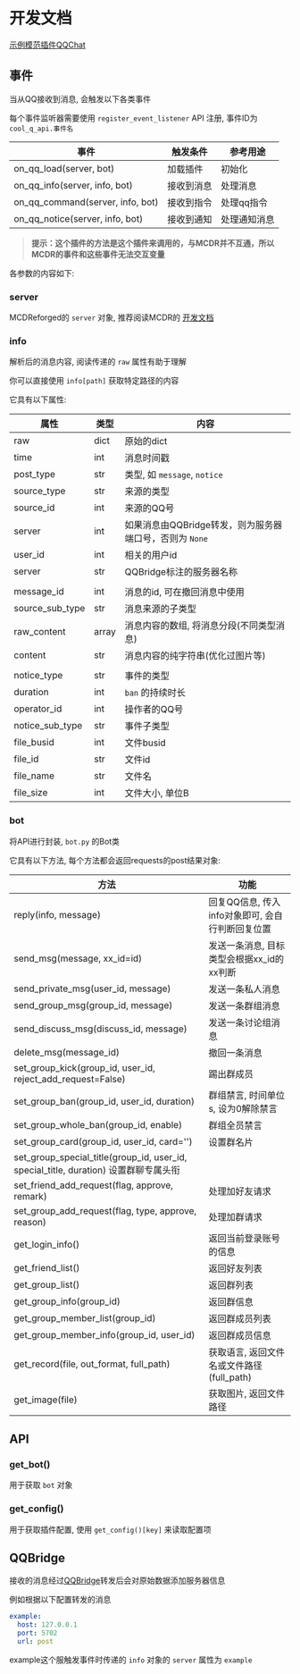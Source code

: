 # 开发文档

[示例模范插件QQChat](https://github.com/zhang-anzhi/MCDReforgedPlugins/tree/master/QQChat)

## 事件

当从QQ接收到消息, 会触发以下各类事件

每个事件监听器需要使用 `register_event_listener` API 注册, 事件ID为 `cool_q_api.事件名`

| 事件 | 触发条件 | 参考用途 |
| - | - | - |
| on_qq_load(server, bot) | 加载插件 | 初始化 |
| on_qq_info(server, info, bot) | 接收到消息 | 处理消息 |
| on_qq_command(server, info, bot) | 接收到指令 | 处理qq指令 |
| on_qq_notice(server, info, bot) | 接收到通知 | 处理通知消息 |

> **提示：这个插件的方法是这个插件来调用的，与MCDR并不互通，所以MCDR的事件和这些事件无法交互变量**

各参数的内容如下:

### server

MCDReforged的 `server` 对象, 推荐阅读MCDR的 [开发文档](https://github.com/Fallen-Breath/MCDReforged/blob/master/doc/plugin_cn.md#server)

### info

解析后的消息内容, 阅读传递的 `raw` 属性有助于理解

你可以直接使用 `info[path]` 获取特定路径的内容

它具有以下属性:

| 属性 | 类型 | 内容 |
| - | - | - |
| raw | dict | 原始的dict |
| time | int | 消息时间戳 |
| post_type | str | 类型, 如 `message`, `notice` |
| source_type | str | 来源的类型 |
| source_id | int | 来源的QQ号 |
| server | int | 如果消息由QQBridge转发，则为服务器端口号，否则为 `None` |
| user_id | int | 相关的用户id |
| server | str | QQBridge标注的服务器名称 |
| | | |
| message_id | int | 消息的id, 可在撤回消息中使用 |
| source_sub_type | str | 消息来源的子类型 |
| raw_content | array | 消息内容的数组, 将消息分段(不同类型消息) |
| content | str | 消息内容的纯字符串(优化过图片等) |
| | | |
| notice_type | str | 事件的类型 |
| duration | int | `ban` 的持续时长 |
| operator_id | int | 操作者的QQ号 |
| notice_sub_type | str | 事件子类型 |
| file_busid | int | 文件busid |
| file_id | str | 文件id |
| file_name | str | 文件名 |
| file_size | int | 文件大小, 单位B |

### bot

将API进行封装, `bot.py` 的Bot类

它具有以下方法, 每个方法都会返回requests的post结果对象:

| 方法 | 功能 |
| - | - |
| reply(info, message) | 回复QQ信息, 传入info对象即可, 会自行判断回复位置 |
| send_msg(message, xx_id=id) | 发送一条消息, 目标类型会根据xx_id的xx判断 |
| send_private_msg(user_id, message) | 发送一条私人消息 |
| send_group_msg(group_id, message) | 发送一条群组消息 |
| send_discuss_msg(discuss_id, message) | 发送一条讨论组消息 |
| delete_msg(message_id) | 撤回一条消息 |
| set_group_kick(group_id, user_id, reject_add_request=False) | 踢出群成员 |
| set_group_ban(group_id, user_id, duration) | 群组禁言, 时间单位s, 设为0解除禁言 |
| set_group_whole_ban(group_id, enable) | 群组全员禁言 |
| set_group_card(group_id, user_id, card='') | 设置群名片 |
| set_group_special_title(group_id, user_id, special_title, duration) 设置群聊专属头衔 |
| set_friend_add_request(flag, approve, remark) | 处理加好友请求 |
| set_group_add_request(flag, type, approve, reason) | 处理加群请求 |
| get_login_info() | 返回当前登录账号的信息 |
| get_friend_list() | 返回好友列表 |
| get_group_list() | 返回群列表 |
| get_group_info(group_id) | 返回群信息 |
| get_group_member_list(group_id) | 返回群成员列表 |
| get_group_member_info(group_id, user_id) | 返回群成员信息 |
| get_record(file, out_format, full_path) | 获取语言, 返回文件名或文件路径(full_path) |
| get_image(file) | 获取图片, 返回文件路径 |

## API

### get_bot()

用于获取 `bot` 对象

### get_config()

用于获取插件配置, 使用 `get_config()[key]` 来读取配置项

## QQBridge

接收的消息经过[QQBridge](QQbridge.md)转发后会对原始数据添加服务器信息

例如根据以下配置转发的消息

```yaml
example:
  host: 127.0.0.1
  port: 5702
  url: post
```

example这个服触发事件时传递的 `info` 对象的 `server` 属性为 `example`
